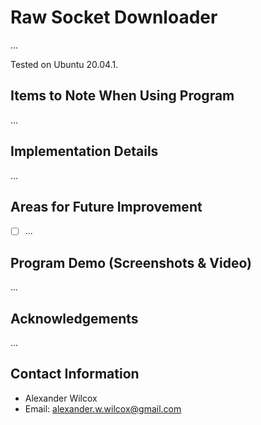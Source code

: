 # Raw Socket Downloader

...

Tested on Ubuntu 20.04.1.

## Items to Note When Using Program

...

## Implementation Details

...

## Areas for Future Improvement

- [ ] ...

## Program Demo (Screenshots & Video)

...

## Acknowledgements 

...

## Contact Information

- Alexander Wilcox
- Email: alexander.w.wilcox@gmail.com
